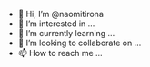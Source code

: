 - 👋 Hi, I’m @naomitirona
- 👀 I’m interested in ...
- 🌱 I’m currently learning ...
- 💞️ I’m looking to collaborate on ...
- 📫 How to reach me ...

<!---
naomitirona/naomitirona is a ✨ special ✨ repository because its `README.md` (this file) appears on your GitHub profile.
You can click the Preview link to take a look at your changes.
--->
